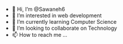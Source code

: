 - 👋 Hi, I’m @Sawaneh6
- 👀 I’m interested in web development 
- 🌱 I’m currently learning Computer Science 
- 💞️ I’m looking to collaborate on Technology 
- 📫 How to reach me ...

<!---
Sawaneh6/Sawaneh6 is a ✨ special ✨ repository because its `README.md` (this file) appears on your GitHub profile.
You can click the Preview link to take a look at your changes.
--->
